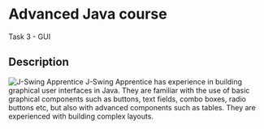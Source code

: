 # Advanced Java course
Task 3 - GUI

## Description

<img src="http://jgrass.fon.bg.ac.rs/wp-content/uploads/2015/03/4-j-swing-apprentice-100x100.png" alt="J-Swing Apprentice">
J-Swing Apprentice has experience in building graphical user interfaces in Java. They are familiar with the use of basic graphical components such as buttons, text fields, combo boxes, radio buttons etc, but also with advanced components such as tables. They are experienced with building complex layouts.
